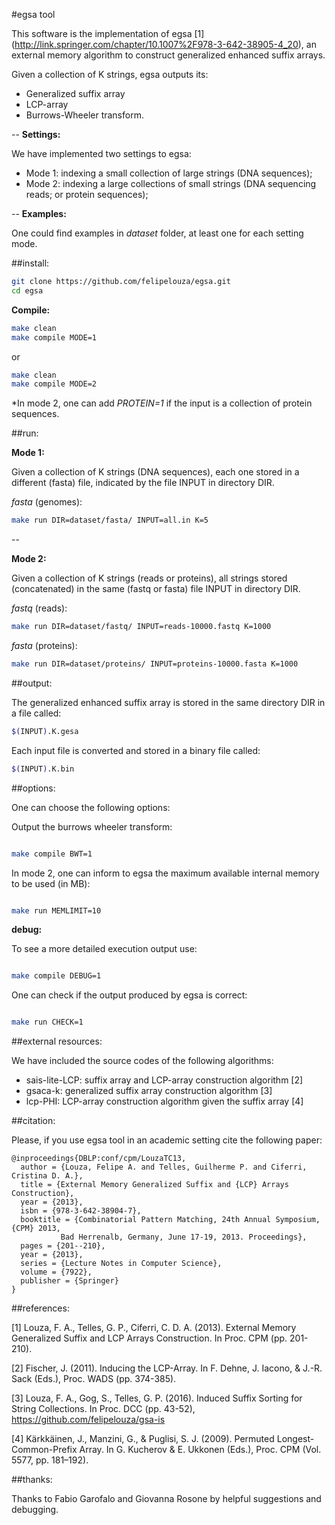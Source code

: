 #egsa tool

This software is the implementation of egsa \[1\] (http://link.springer.com/chapter/10.1007%2F978-3-642-38905-4_20), an external memory algorithm to construct generalized enhanced suffix arrays.

Given a collection of K strings, egsa outputs its:

* Generalized suffix array 
* LCP-array 
* Burrows-Wheeler transform.

--
**Settings:**

We have implemented two settings to egsa:

* Mode 1: indexing a small collection of large strings (DNA sequences);
* Mode 2: indexing a large collections of small strings (DNA sequencing reads; or protein sequences);

--
**Examples:**

One could find examples in _dataset_ folder, at least one for each setting mode.

##install:


```sh
git clone https://github.com/felipelouza/egsa.git
cd egsa
```

**Compile:**


```sh
make clean
make compile MODE=1  
```

or 

```sh
make clean
make compile MODE=2
```

\*In mode 2, one can add _PROTEIN=1_ if the input is a collection of protein sequences.

##run:

**Mode 1:**

Given a collection of K strings (DNA sequences), each one stored in a different (fasta) file, indicated by the file INPUT in directory DIR.

_fasta_ (genomes):

```sh
make run DIR=dataset/fasta/ INPUT=all.in K=5 
```

--

**Mode 2:** 

Given a collection of K strings (reads or proteins), all strings stored (concatenated) in the same (fastq or fasta) file INPUT in directory DIR.

_fastq_ (reads):

```sh
make run DIR=dataset/fastq/ INPUT=reads-10000.fastq K=1000
```

_fasta_ (proteins):

```sh
make run DIR=dataset/proteins/ INPUT=proteins-10000.fasta K=1000
```


##output:

The generalized enhanced suffix array is stored in the same directory DIR in a file called:

```sh
$(INPUT).K.gesa
```

Each input file is converted and stored in a binary file called:

```sh
$(INPUT).K.bin
```

##options:

One can choose the following options:

Output the burrows wheeler transform:

```sh

make compile BWT=1

```

In mode 2, one can inform to egsa the maximum available internal memory to be used (in MB):

```sh

make run MEMLIMIT=10

```

**debug:**

To see a more detailed execution output use:

```sh

make compile DEBUG=1

```


One can check if the output produced by egsa is correct:

```sh

make run CHECK=1

```

##external resources:

We have included the source codes of the following algorithms: 

* sais-lite-LCP: suffix array and LCP-array construction algorithm \[2\]
* gsaca-k: generalized suffix array construction algorithm \[3\]
* lcp-PHI: LCP-array construction algorithm given the suffix array \[4\]

##citation:

Please, if you use egsa tool in an academic setting cite the following paper:

	@inproceedings{DBLP:conf/cpm/LouzaTC13,
	  author = {Louza, Felipe A. and Telles, Guilherme P. and Ciferri, Cristina D. A.},
	  title = {External Memory Generalized Suffix and {LCP} Arrays Construction},
   	  year = {2013},
	  isbn = {978-3-642-38904-7},
	  booktitle = {Combinatorial Pattern Matching, 24th Annual Symposium, {CPM} 2013,
               Bad Herrenalb, Germany, June 17-19, 2013. Proceedings},
	  pages = {201--210},
	  year = {2013},
	  series = {Lecture Notes in Computer Science},
	  volume = {7922},
	  publisher = {Springer}
	}

##references:

\[1\] Louza, F. A., Telles, G. P., Ciferri, C. D. A. (2013). External Memory Generalized Suffix and LCP Arrays Construction. In Proc. CPM  (pp. 201-210).

\[2\] Fischer, J. (2011). Inducing the LCP-Array. In F. Dehne, J. Iacono, & J.-R. Sack (Eds.), Proc. WADS (pp. 374-385).

\[3\] Louza, F. A., Gog, S., Telles, G. P. (2016). Induced Suffix Sorting for String Collections. In Proc. DCC (pp. 43-52), https://github.com/felipelouza/gsa-is 

\[4\] Kärkkäinen, J., Manzini, G., & Puglisi, S. J. (2009). Permuted Longest-Common-Prefix Array. In G. Kucherov & E. Ukkonen (Eds.), Proc. CPM (Vol. 5577, pp. 181–192).

##thanks:

Thanks to Fabio Garofalo and Giovanna Rosone by helpful suggestions and debugging.

